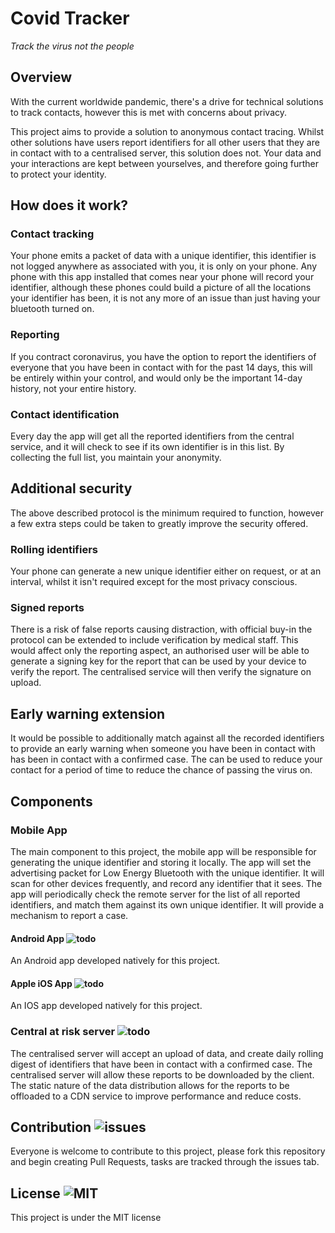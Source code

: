# Covid Tracker
_Track the virus not the people_

## Overview
With the current worldwide pandemic, there's a drive for technical solutions to track contacts, however this is met with concerns about privacy.

This project aims to provide a solution to anonymous contact tracing. Whilst other solutions have users report identifiers for all other users that they are in contact with to a centralised server, this solution does not. Your data and your interactions are kept between yourselves, and therefore going further to protect your identity.

## How does it work?
### Contact tracking
Your phone emits a packet of data with a unique identifier, this identifier is not logged anywhere as associated with you, it is only on your phone. Any phone with this app installed that comes near your phone will record your identifier, although these phones could build a picture of all the locations your identifier has been, it is not any more of an issue than just having your bluetooth turned on.

### Reporting
If you contract coronavirus, you have the option to report the identifiers of everyone that you have been in contact with for the past 14 days, this will be entirely within your control, and would only be the important 14-day history, not your entire history.

### Contact identification 
Every day the app will get all the reported identifiers from the central service, and it will check to see if its own identifier is in this list. By collecting the full list, you maintain your anonymity.

## Additional security
The above described protocol is the minimum required to function, however a few extra steps could be taken to greatly improve the security offered.

### Rolling identifiers
Your phone can generate a new unique identifier either on request, or at an interval, whilst it isn't required except for the most privacy conscious.

### Signed reports
There is a risk of false reports causing distraction, with official buy-in the protocol can be extended to include verification by medical staff. This would affect only the reporting aspect, an authorised user will be able to generate a signing key for the report that can be used by your device to verify the report. The centralised service will then verify the signature on upload.

## Early warning extension
It would be possible to additionally match against all the recorded identifiers to provide an early warning when someone you have been in contact with has been in contact with a confirmed case. The can be used to reduce your contact for a period of time to reduce the chance of passing the virus on.

## Components

### Mobile App
The main component to this project, the mobile app will be responsible for generating the unique identifier and storing it locally. The app will set the advertising packet for Low Energy Bluetooth with the unique identifier. It will scan for other devices frequently, and record any identifier that it sees. The app will periodically check the remote server for the list of all reported identifiers, and match them against its own unique identifier. It will provide a mechanism to report a case.

#### Android App ![todo](https://img.shields.io/badge/status-TODO-lightgrey)
An Android app developed natively for this project.

#### Apple iOS App ![todo](https://img.shields.io/badge/status-TODO-lightgrey)
An IOS app developed natively for this project.

### Central at risk server ![todo](https://img.shields.io/badge/status-TODO-lightgrey)
The centralised server will accept an upload of data, and create daily rolling digest of identifiers that have been in contact with a confirmed case. The centralised server will allow these reports to be downloaded by the client. The static nature of the data distribution allows for the reports to be offloaded to a CDN service to improve performance and reduce costs.

## Contribution ![issues](https://img.shields.io/bitbucket/issues-raw/neirfeno/covid-tracker)
Everyone is welcome to contribute to this project, please fork this repository and begin creating Pull Requests, tasks are tracked through the issues tab.

## License ![MIT](https://img.shields.io/github/license/neirfeno/covid-tracker)
This project is under the MIT license
